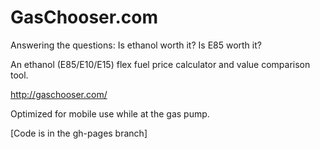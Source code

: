 GasChooser.com
==========

Answering the questions: Is ethanol worth it? Is E85 worth it?

An ethanol (E85/E10/E15) flex fuel price calculator and value comparison tool.

http://gaschooser.com/

Optimized for mobile use while at the gas pump.

[Code is in the gh-pages branch]
